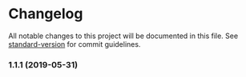 # Changelog

All notable changes to this project will be documented in this file. See [standard-version](https://github.com/conventional-changelog/standard-version) for commit guidelines.

### 1.1.1 (2019-05-31)
